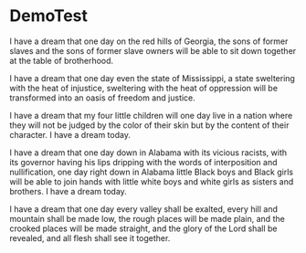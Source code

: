 # DemoTest
I have a dream that one day on the red hills of Georgia, the sons of former slaves and the sons of former slave owners will be able to sit down together at the table of brotherhood.

I have a dream that one day even the state of Mississippi, a state sweltering with the heat of injustice, sweltering with the heat of oppression will be transformed into an oasis of freedom and justice.

I have a dream that my four little children will one day live in a nation where they will not be judged by the color of their skin but by the content of their character. I have a dream today.

I have a dream that one day down in Alabama with its vicious racists, with its governor having his lips dripping with the words of interposition and nullification, one day right down in Alabama little Black boys and Black girls will be able to join hands with little white boys and white girls as sisters and brothers. I have a dream today.

I have a dream that one day every valley shall be exalted, every hill and mountain shall be made low, the rough places will be made plain, and the crooked places will be made straight, and the glory of the Lord shall be revealed, and all flesh shall see it together.